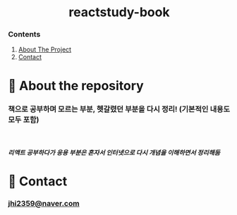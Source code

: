 <div align=center>
<h1>reactstudy-book</h1>
</div>

### Contents

  <ol>
    <li><a href="#-about-the-repository">About The Project</a></li>
    <li><a href="#-contact">Contact</a></li>
  </ol>


# 💨 About the repository


### 책으로 공부하며 모르는 부분, 헷갈렸던 부분을 다시 정리! (기본적인 내용도 모두 포함)
<br>

##### 리액트 공부하다가 응용 부분은 혼자서 인터넷으로 다시 개념을 이해하면서 정리해둠

# 💨 Contact
### jhi2359@naver.com


